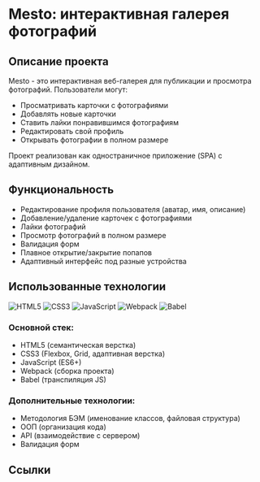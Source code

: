 # Mesto: интерактивная галерея фотографий

## Описание проекта

Mesto - это интерактивная веб-галерея для публикации и просмотра фотографий. Пользователи могут:
- Просматривать карточки с фотографиями
- Добавлять новые карточки
- Ставить лайки понравившимся фотографиям
- Редактировать свой профиль
- Открывать фотографии в полном размере

Проект реализован как одностраничное приложение (SPA) с адаптивным дизайном.

## Функциональность

- Редактирование профиля пользователя (аватар, имя, описание)
- Добавление/удаление карточек с фотографиями
- Лайки фотографий
- Просмотр фотографий в полном размере
- Валидация форм
- Плавное открытие/закрытие попапов
- Адаптивный интерфейс под разные устройства

## Использованные технологии

![HTML5](https://img.shields.io/badge/-HTML5-E34F26?logo=html5&logoColor=white)
![CSS3](https://img.shields.io/badge/-CSS3-1572B6?logo=css3&logoColor=white)
![JavaScript](https://img.shields.io/badge/-JavaScript-F7DF1E?logo=javascript&logoColor=black)
![Webpack](https://img.shields.io/badge/-Webpack-8DD6F9?logo=webpack&logoColor=black)
![Babel](https://img.shields.io/badge/-Babel-F9DC3E?logo=babel&logoColor=black)

### Основной стек:
- HTML5 (семантическая верстка)
- CSS3 (Flexbox, Grid, адаптивная верстка)
- JavaScript (ES6+)
- Webpack (сборка проекта)
- Babel (транспиляция JS)

### Дополнительные технологии:
- Методология БЭМ (именование классов, файловая структура)
- ООП (организация кода)
- API (взаимодействие с сервером)
- Валидация форм

## Ссылки
